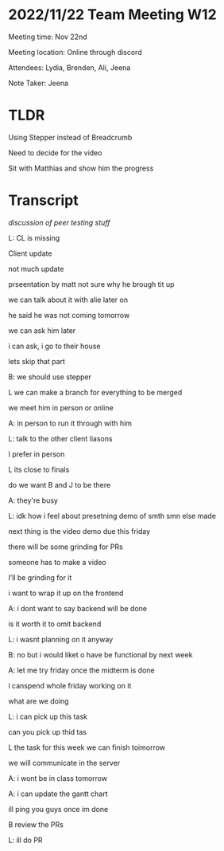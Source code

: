 # 2022/11/22 Team Meeting W12

Meeting time: Nov 22nd

Meeting location: Online through discord

Attendees: Lydia, Brenden, Ali, Jeena

Note Taker: Jeena

# TLDR

Using Stepper instead of Breadcrumb

Need to decide for the video

Sit with Matthias and show him the progress

# Transcript

*discussion of peer testing stuff*

L: CL is missing

Client update 

not much update

prseentation by matt not sure why he brough tit up

we can talk about it with alie later on

he said he was not coming tomorrow

we can ask him later

i can ask, i go to their house

lets skip that part

B: we should use stepper

L we can make a branch for everything to be merged

we meet him in person or online

A: in person to run it through with him

L: talk to the other client liasons

I prefer in person

L its close to finals

do we want B and J to be there

A: they're busy

L: idk how i feel about presetning demo of smth smn else made

next thing is the video demo due this friday

there will be some grinding for PRs 

someone has to make a video

I’ll be grinding for it 

i want to wrap it up on the frontend

A: i dont want to say backend will be done

is it worth it to omit backend

L: i wasnt planning on it anyway

B: no but i would liket o have be functional by next week

A: let me try friday once the midterm is done

i canspend whole friday working on it

what are we doing 

L: i can pick up this task

can you pick up thid tas

L the task for this week we can finish toimorrow

we will communicate in the server

A: i wont be in class tomorrow

A: i can update the gantt chart

ill ping you guys once im done

B review the PRs

L: ill do PR